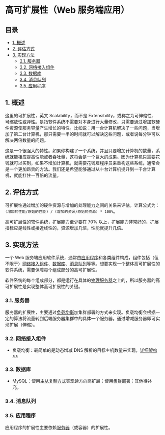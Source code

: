 # 高可扩展性（Web 服务端应用）<!-- omit in toc -->

## 目录<!-- omit in toc -->

- [1. 概述](#1-概述)
- [2. 评估方式](#2-评估方式)
- [3. 实现方法](#3-实现方法)
  - [3.1. 服务器](#31-服务器)
  - [3.2. 网络接入组件](#32-网络接入组件)
  - [3.3. 数据库](#33-数据库)
  - [3.4. 消息队列](#34-消息队列)
  - [3.5. 应用程序](#35-应用程序)

## 1. 概述

这里的可扩展性，英文 Scalability，而不是 Extensibility，或称之为可伸缩性、可缩放性或弹性。是指软件系统不需要对本身进行大量修改，只需要通过增加软硬件资源使服务容量产生增长的特性。比如说：用一台计算机解决了一些问题，当增加了第二台计算机，那只需要一半的时间就可以解决这些问题，或者说每分钟可以解决两倍数量的问题。

这是一个很强大的特性。如果你构建了一个系统，并且只要增加计算机的数量，系统就能相应提高性能或者吞吐量，这将会是一个巨大的成果。因为计算机只需要花钱就可以买到，如果不增加计算机，就需要花钱雇程序员来重构这些系统，通常会是一个更加昂贵的方法。我们还是希望能够通过从十台计算机提升到一千台计算机，就能扛住一百倍的流量。

## 2. 评估方式

可扩展性通过增加的硬件资源与增加的处理能力之间的关系来评估，计算公式为：`(增加的性能/原始的性能) / (增加的资源/原始的资源) * 100%`。

高可扩展性的软件系统，扩展能力至少要在 70% 以上，扩展能力非常好的，扩展指标应是线性或接近线性的，资源增加几倍，性能就提升几倍。

## 3. 实现方法

一个 Web 服务端应用软件系统，通常由[应用程序](#35-应用程序)和各类组件构成，组件包括（但不限于）[网络接入组件](#32-网络接入组件)、[数据库](#33-数据库)、[消息队列](#34-消息队列)等等。想要实现一个整体高可扩展性的软件系统，需要保障每个组成部分的高可扩展性。

软件系统的每个组成部分，都是运行在具体的[物理服务器](#31-服务器)之上的，所以服务器的高可扩展性是实现整体高可扩展性的关键。

### 3.1. 服务器

服务器的扩展性，主要通过[负载均衡](../负载均衡（Web%20应用）)加集群部署的方式来实现。负载均衡会根据一定的算法将流量转到后端服务器集群中的具体一个服务器。通过增减服务器即可实现扩展（伸缩）。

### 3.2. 网络接入组件

- 负载均衡：最简单的是动态增减 DNS 解析的目标主机数量来实现，[详细架构>>](../%E8%B4%9F%E8%BD%BD%E5%9D%87%E8%A1%A1%EF%BC%88Web%20%E5%BA%94%E7%94%A8%EF%BC%89#4-%E5%B8%B8%E7%94%A8%E5%B7%A5%E5%85%B7%E5%8F%8A%E6%9E%B6%E6%9E%84%E6%BC%94%E8%BF%9B)

### 3.3. 数据库

- MySQL：使用[主从复制方式](../高可用性（Web%20服务端应用）/MySQL.md#3-基于-mysql-原生复制)实现读方向高扩展；使用[集群部署](../高可用性（Web%20服务端应用）/MySQL.md#4-集群式)；其他待补充。

### 3.4. 消息队列

### 3.5. 应用程序

应用程序的扩展性主要依赖[服务器](#31-服务器)（或容器）的扩展性。
